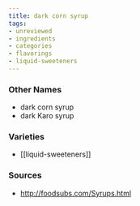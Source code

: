 ```yaml
---
title: dark corn syrup
tags:
- unreviewed
- ingredients
- categories
- flavorings
- liquid-sweeteners
---
```



### Other Names

* dark corn syrup
* dark Karo syrup

### Varieties

* [[liquid-sweeteners]]

### Sources
* http://foodsubs.com/Syrups.html

